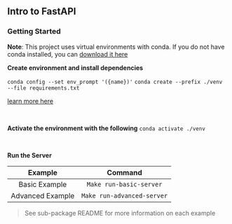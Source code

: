 ## Intro to FastAPI

### Getting Started

**Note**: This project uses virtual environments with conda. If you do not have conda installed, you can [download it here](https://docs.conda.io/projects/conda/en/latest/user-guide/install/index.html)

**Create environment and install dependencies**

`conda config --set env_prompt '({name})'`
`conda create --prefix ./venv --file requirements.txt`

[learn more here](https://docs.conda.io/projects/conda/en/latest/commands/create.html)

<br />

**Activate the environment with the following**
`conda activate ./venv`

<br />

**Run the Server**

|     Example      |          Command           |
| :--------------: | :------------------------: |
|  Basic Example   |  `Make run-basic-server`   |
| Advanced Example | `Make run-advanced-server` |

> See sub-package README for more information on each example
